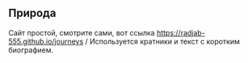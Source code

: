 ## Природа 

Сайт простой, смотрите сами, вот ссылка  https://radjab-555.github.io/journeys /
Используется кратники и текст с коротким биографием.  
